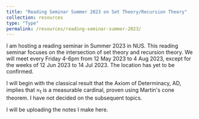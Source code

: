 ```yaml
---
title: "Reading Seminar Summer 2023 on Set Theory/Recursion Theory"
collection: resources
type: "Type"
permalink: /resources/reading-seminar-summer-2023/
---
```


I am hosting a reading seminar in Summer 2023 in NUS. This reading seminar focuses on the intersection of set theory and recursion theory. We will meet every Friday 4-6pm from 12 May 2023 to 4 Aug 2023, except for the weeks of 12 Jun 2023 to 14 Jul 2023. The location has yet to be confirmed.

I will begin with the classical result that the Axiom of Determinacy, $\mathsf{AD}$, implies that $\aleph_1$ is a measurable cardinal, proven using Martin's cone theorem. I have not decided on the subsequent topics.

I will be uploading the notes I make here.


